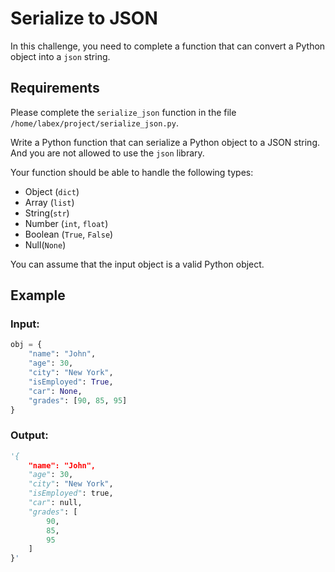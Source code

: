 # Serialize to JSON

In this challenge, you need to complete a function that can convert a Python object into a `json` string.

## Requirements

Please complete the `serialize_json` function in the file `/home/labex/project/serialize_json.py`.

Write a Python function that can serialize a Python object to a JSON string. And you are not allowed to use the `json` library.

Your function should be able to handle the following types:

- Object (`dict`)
- Array (`list`)
- String(`str`)
- Number (`int`, `float`)
- Boolean (`True`, `False`)
- Null(`None`)

You can assume that the input object is a valid Python object.

## Example

### Input:

```python
obj = {
    "name": "John",
    "age": 30,
    "city": "New York",
    "isEmployed": True,
    "car": None,
    "grades": [90, 85, 95]
}
```

### Output:

```python
'{
    "name": "John",
    "age": 30,
    "city": "New York",
    "isEmployed": true,
    "car": null,
    "grades": [
        90,
        85,
        95
    ]
}'
```

